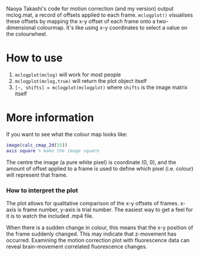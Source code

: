 Naoya Takashi's code for motion correction (and my version) output mclog.mat, a record of offsets applied to each frame. `mclogplot()` visualises these offsets by mapping the x-y offset of each frame onto a two-dimensional colourmap. It's like using x-y coordinates to select a value on the colourwheel.

# How to use

1. `mclogplot(mclog)` will work for most people
2. `mclogplot(mclog,true)` will return the plot object itself
3. `[~, shifts] = mclogplot(mclogplot)` where `shifts` is the image matrix itself

# More information

If you want to see what the colour map looks like:

```matlab
image(calc_cmap_2d(15))
axis square % make the image square
```

The centre the image (a pure white pixel) is coordinate (0, 0), and the amount of offset applied to a frame is used to define which pixel (i.e. colour) will represent that frame.

### How to interpret the plot

The plot allows for qualitative comparison of the x-y offsets of frames. x-axis is frame number, y-axis is trial number. The easiest way to get a feel for it is to watch the included .mp4 file.

When there is a sudden change in colour, this means that the x-y position of the frame suddenly changed. This may indicate that z-movement has occurred. Examining the motion correction plot with fluorescence data can reveal brain-movement correlated fluorescence changes.
